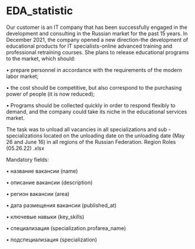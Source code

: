 # EDA_statistic

Our customer is an IT company that has been successfully engaged in the development and consulting in the Russian market for the past 15 years. In December 2021, the company opened a new direction-the development of educational products for IT specialists-online advanced training and professional retraining courses. She plans to release educational programs to the market, which should: 

• prepare personnel in accordance with the requirements of the modern labor market; 

• the cost should be competitive, but also correspond to the purchasing power of people (it is now reduced); 

• Programs should be collected quickly in order to respond flexibly to demand, and the company could take its niche in the educational services market. 

The task was to unload all vacancies in all specializations and sub -specializations located on the unloading date on the unloading date (May 26 and June 16) in all regions of the Russian Federation. Region Roles (05.26.22) .xlsx 

Mandatory fields:

• название вакансии (name)

• описание вакансии (description)

• регион вакансии (area)

• дата размещения вакансии (published_at)

• ключевые навыки (key_skills)

• специализация (specialization.profarea_name)

• подспециализация (specialization)
